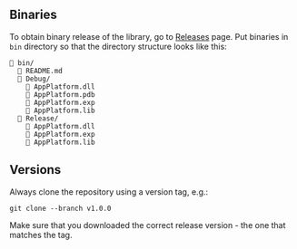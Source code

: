 ## Binaries

To obtain binary release of the library, go to [Releases](https://github.com/UnstableBytes/AppPlatform/releases)
page. Put binaries in `bin` directory so that the directory structure looks like this:

```
📂 bin/
  📄 README.md
  📂 Debug/
	📄 AppPlatform.dll
	📄 AppPlatform.pdb
	📄 AppPlatform.exp
	📄 AppPlatform.lib
  📂 Release/
	📄 AppPlatform.dll
	📄 AppPlatform.exp
	📄 AppPlatform.lib
```

## Versions

Always clone the repository using a version tag, e.g.:

```
git clone --branch v1.0.0
```

Make sure that you downloaded the correct release version - the one that matches the tag.